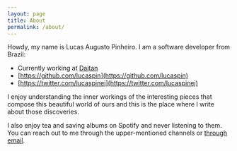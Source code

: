 ```yaml
---
layout: page
title: About
permalink: /about/
---
```


Howdy, my name is Lucas Augusto Pinheiro. I am a software developer from Brazil:
- Currently working at [Daitan](https://www.daitan.com/)
- [https://github.com/lucaspin](https://github.com/lucaspin)
- [https://twitter.com/lucaspinei](https://twitter.com/lucaspinei)

I enjoy understanding the inner workings of the interesting pieces that compose this beautiful world of ours and this is the place where I write about those discoveries.

I also enjoy tea and saving albums on Spotify and never listening to them. You can reach out to me through the upper-mentioned channels or [through email](mailto:pinheiro.lucasaugusto@gmail.com).

